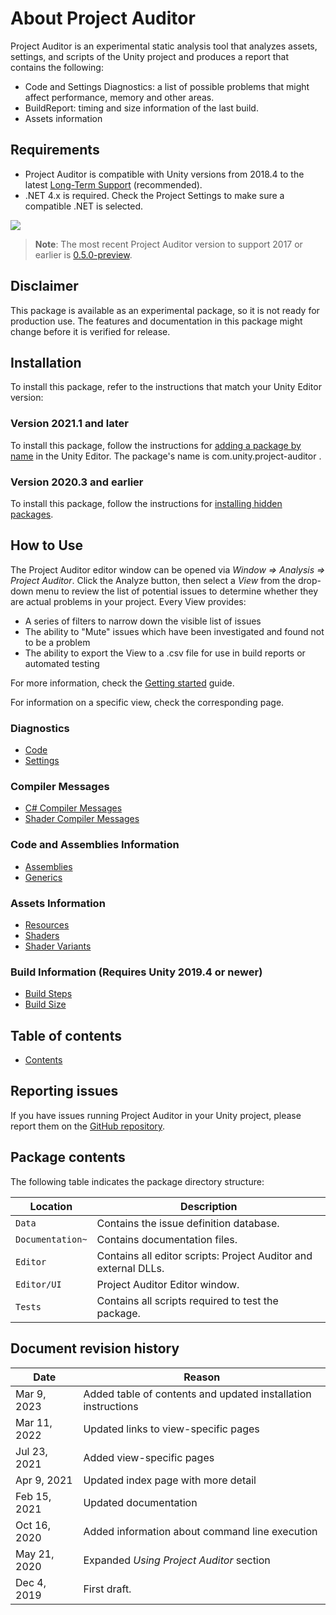 # About Project Auditor
Project Auditor is an experimental static analysis tool that analyzes assets, settings, and scripts of the Unity project and produces a report that contains the following:

* Code and Settings Diagnostics: a list of possible problems that might affect performance, memory and other areas.
* BuildReport: timing and size information of the last build.
* Assets information

## Requirements
* Project Auditor is compatible with Unity versions from 2018.4 to the latest [Long-Term Support](https://unity3d.com/unity/qa/lts-releases) (recommended). 
* .NET 4.x is required. Check the Project Settings to make sure a compatible .NET is selected.  
<img src="images/dot-net.png">

> **Note**: The most recent Project Auditor version to support 2017 or earlier is [0.5.0-preview](https://github.com/Unity-Technologies/ProjectAuditor/releases/tag/0.5.0-preview).

## Disclaimer
This package is available as an experimental package, so it is not ready for production use. The features and documentation in this package might change before it is verified for release. 

## Installation

To install this package, refer to the instructions that match your Unity Editor version: 

### Version 2021.1 and later

To install this package, follow the instructions for [adding a package by name](https://docs.unity3d.com/2021.1/Documentation/Manual/upm-ui-quick.html) in the Unity Editor. The package's name is com.unity.project-auditor .

### Version 2020.3 and earlier

To install this package, follow the instructions for [installing hidden packages](https://docs.unity3d.com/Packages/Installation/manual/upm-ui-quick.html). 

## How to Use
The Project Auditor editor window can be opened via *Window => Analysis => Project Auditor*. Click the Analyze button, then select a _View_ from the drop-down menu to review the list of potential issues to determine whether they are actual problems in your project. Every View provides:

* A series of filters to narrow down the visible list of issues
* The ability to "Mute" issues which have been investigated and found not to be a problem
* The ability to export the View to a .csv file for use in build reports or automated testing

For more information, check the [Getting started](GettingStarted.md) guide.

For information on a specific view, check the corresponding page.

### Diagnostics
* [Code](Code.md)
* [Settings](Settings.md)

### Compiler Messages
* [C# Compiler Messages](CompilerMessages.md)
* [Shader Compiler Messages](ShaderMessages.md)

### Code and Assemblies Information
* [Assemblies](Assemblies.md)
* [Generics](Generics.md)

### Assets Information
* [Resources](Resources.md)
* [Shaders](Shaders.md)
* [Shader Variants](Variants.md)

### Build Information (Requires Unity 2019.4 or newer)
* [Build Steps](BuildSteps.md)
* [Build Size](BuildSize.md)

## Table of contents
* [Contents](./TableOfContents.md)

## Reporting issues
If you have issues running Project Auditor in your Unity project, please report them on the [GitHub repository](https://github.com/Unity-Technologies/ProjectAuditor/issues).

## Package contents
The following table indicates the package directory structure:

|Location|Description|
|---|---|
|`Data`|Contains the issue definition database.|
|`Documentation~`|Contains documentation files.|
|`Editor`|Contains all editor scripts: Project Auditor and external DLLs.|
|`Editor/UI`|Project Auditor Editor window.|
|`Tests`|Contains all scripts required to test the package.|

## Document revision history
|Date|Reason|
|---|---|
|Mar 9, 2023|Added table of contents and updated installation instructions|
|Mar 11, 2022|Updated links to view-specific pages|
|Jul 23, 2021|Added view-specific pages|
|Apr 9, 2021|Updated index page with more detail|
|Feb 15, 2021|Updated documentation|
|Oct 16, 2020|Added information about command line execution|
|May 21, 2020 |Expanded *Using Project Auditor* section|
|Dec 4, 2019|First draft.|
